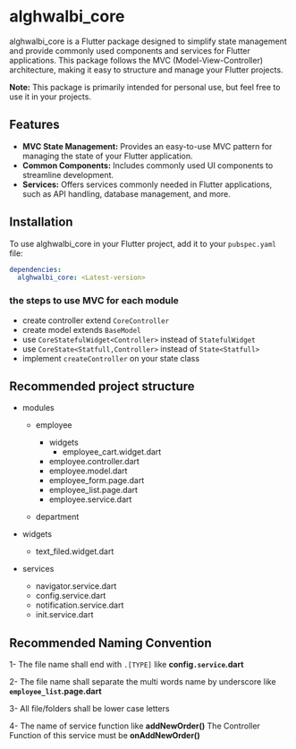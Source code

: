 # alghwalbi_core

alghwalbi_core is a Flutter package designed to simplify state management and provide commonly used components and services for Flutter applications. This package follows the MVC (Model-View-Controller) architecture, making it easy to structure and manage your Flutter projects.

**Note:** This package is primarily intended for personal use, but feel free to use it in your projects.

## Features

- **MVC State Management:** Provides an easy-to-use MVC pattern for managing the state of your Flutter application.
- **Common Components:** Includes commonly used UI components to streamline development.
- **Services:** Offers services commonly needed in Flutter applications, such as API handling, database management, and more.

## Installation

To use alghwalbi_core in your Flutter project, add it to your `pubspec.yaml` file:

```yaml
dependencies:
  alghwalbi_core: <Latest-version>

```
### the steps to use MVC for each module
- create controller extend `CoreController`
- create model extends `BaseModel`
- use `CoreStatefulWidget<Controller>` instead of `StatefulWidget`
- use `CoreState<Statfull,Controller>` instead of `State<Statfull>`
- implement `createController` on your state class

## Recommended project structure  

- modules
  - employee
    - widgets
      - employee_cart.widget.dart
    - employee.controller.dart
    - employee.model.dart
    - employee_form.page.dart
    - employee_list.page.dart
    - employee.service.dart

  - department

- widgets
  - text_filed.widget.dart

- services
  - navigator.service.dart
  - config.service.dart
  - notification.service.dart
  - init.service.dart


## Recommended Naming Convention

1- The file name shall end with `.[TYPE]` like 
**config`.service`.dart**

2- The file name shall separate the multi words name by underscore like **`employee_list`.page.dart**

3- All file/folders shall be lower case letters

4- The name of service function like **addNewOrder()** The Controller Function 	of this service must be **onAddNewOrder()**  
